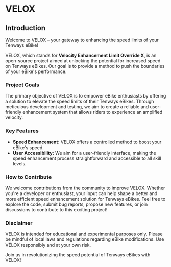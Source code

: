 # VELOX

## Introduction

Welcome to VELOX – your gateway to enhancing the speed limits of your Tenways eBike!

VELOX, which stands for **Velocity Enhancement Limit Override X**, is an open-source project aimed at unlocking the potential for increased speed on Tenways eBikes. Our goal is to provide a method to push the boundaries of your eBike's performance.

### Project Goals

The primary objective of VELOX is to empower eBike enthusiasts by offering a solution to elevate the speed limits of their Tenways eBikes. Through meticulous development and testing, we aim to create a reliable and user-friendly enhancement system that allows riders to experience an amplified velocity.

### Key Features

- **Speed Enhancement:** VELOX offers a controlled method to boost your eBike's speed.
- **User Accessibility:** We aim for a user-friendly interface, making the speed enhancement process straightforward and accessible to all skill levels.

### How to Contribute

We welcome contributions from the community to improve VELOX. Whether you're a developer or enthusiast, your input can help shape a better and more efficient speed enhancement solution for Tenways eBikes. Feel free to explore the code, submit bug reports, propose new features, or join discussions to contribute to this exciting project!

### Disclaimer

VELOX is intended for educational and experimental purposes only. Please be mindful of local laws and regulations regarding eBike modifications. Use VELOX responsibly and at your own risk.

Join us in revolutionizing the speed potential of Tenways eBikes with VELOX!
